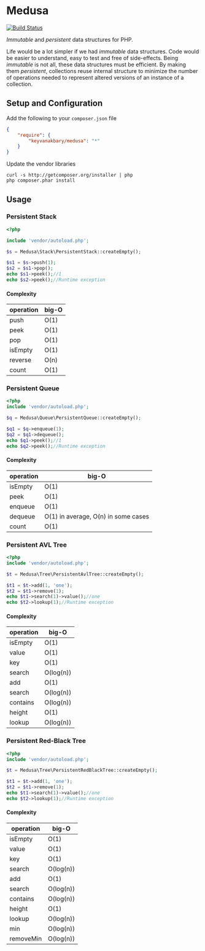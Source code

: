 # Medusa

[![Build Status](https://secure.travis-ci.org/keyvanakbary/medusa.svg?branch=master)](http://travis-ci.org/keyvanakbary/medusa)

*Immutable* and *persistent* data structures for PHP.

Life would be a lot simpler if we had *immutable* data structures. Code would be easier to understand, easy to test and free of side-effects. Being *immutable* is not all, these data structures must be efficient. By making them *persistent*, collections reuse internal structure to minimize the number of operations needed to represent altered versions of an instance of a collection.

## Setup and Configuration
Add the following to your `composer.json` file
```json
{
    "require": {
        "keyvanakbary/medusa": "*"
    }
}
```

Update the vendor libraries

    curl -s http://getcomposer.org/installer | php
    php composer.phar install

## Usage

### Persistent Stack

```php
<?php

include 'vendor/autoload.php';

$s = Medusa\Stack\PersistentStack::createEmpty();

$s1 = $s->push(1);
$s2 = $s1->pop();
echo $s1->peek();//1
echo $s2->peek();//Runtime exception
```

#### Complexity
operation | big-O
----------|------
push      | O(1)
peek      | O(1)
pop       | O(1)
isEmpty   | O(1)
reverse   | O(n)
count     | O(1)

### Persistent Queue

```php
<?php
include 'vendor/autoload.php';

$q = Medusa\Queue\PersistentQueue::createEmpty();

$q1 = $q->enqueue(1);
$q2 = $q1->dequeue();
echo $q1->peek();//1
echo $q2->peek();//Runtime exception
```

#### Complexity
operation | big-O
----------|------
isEmpty   | O(1)
peek      | O(1)
enqueue   | O(1)
dequeue   | O(1) in average, O(n) in some cases
count     | O(1)

### Persistent AVL Tree

```php
<?php
include 'vendor/autoload.php';

$t = Medusa\Tree\PersistentAvlTree::createEmpty();

$t1 = $t->add(1, 'one');
$t2 = $t1->remove(1);
echo $t1->search(1)->value();//one
echo $t2->lookup(1);//Runtime exception
```

#### Complexity
operation | big-O
----------|------
isEmpty   | O(1)
value     | O(1)
key       | O(1)
search    | O(log(n))
add       | O(1)
search    | O(log(n))
contains  | O(log(n))
height    | O(1)
lookup    | O(log(n))

### Persistent Red-Black Tree

```php
<?php
include 'vendor/autoload.php';

$t = Medusa\Tree\PersistentRedBlackTree::createEmpty();

$t1 = $t->add(1, 'one');
$t2 = $t1->remove(1);
echo $t1->search(1)->value();//one
echo $t2->lookup(1);//Runtime exception
```

#### Complexity
operation | big-O
----------|------
isEmpty   | O(1)
value     | O(1)
key       | O(1)
search    | O(log(n))
add       | O(1)
search    | O(log(n))
contains  | O(log(n))
height    | O(1)
lookup    | O(log(n))
min       | O(log(n))
removeMin | O(log(n))
